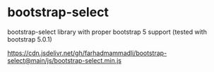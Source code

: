 # bootstrap-select
bootstrap-select library with proper bootstrap 5 support (tested with bootstrap 5.0.1)


https://cdn.jsdelivr.net/gh/farhadmammadli/bootstrap-select@main/js/bootstrap-select.min.js
